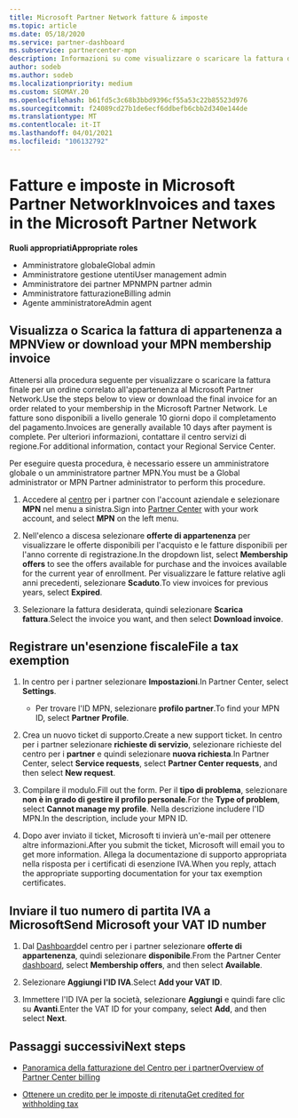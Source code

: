 ```yaml
---
title: Microsoft Partner Network fatture & imposte
ms.topic: article
ms.date: 05/18/2020
ms.service: partner-dashboard
ms.subservice: partnercenter-mpn
description: Informazioni su come visualizzare o scaricare la fattura di appartenenza a MPN, su come archiviare l'esenzione fiscale e su come inviare a Microsoft il numero di ID IVA.
author: sodeb
ms.author: sodeb
ms.localizationpriority: medium
ms.custom: SEOMAY.20
ms.openlocfilehash: b61fd5c3c68b3bbd9396cf55a53c22b85523d976
ms.sourcegitcommit: f24089cd27b1de6ecf6ddbefb6cbb2d340e144de
ms.translationtype: MT
ms.contentlocale: it-IT
ms.lasthandoff: 04/01/2021
ms.locfileid: "106132792"
---
```

# <a name="invoices-and-taxes-in-the-microsoft-partner-network"></a><span data-ttu-id="5c682-103">Fatture e imposte in Microsoft Partner Network</span><span class="sxs-lookup"><span data-stu-id="5c682-103">Invoices and taxes in the Microsoft Partner Network</span></span>

<span data-ttu-id="5c682-104">**Ruoli appropriati**</span><span class="sxs-lookup"><span data-stu-id="5c682-104">**Appropriate roles**</span></span>

- <span data-ttu-id="5c682-105">Amministratore globale</span><span class="sxs-lookup"><span data-stu-id="5c682-105">Global admin</span></span>
- <span data-ttu-id="5c682-106">Amministratore gestione utenti</span><span class="sxs-lookup"><span data-stu-id="5c682-106">User management admin</span></span>
- <span data-ttu-id="5c682-107">Amministratore dei partner MPN</span><span class="sxs-lookup"><span data-stu-id="5c682-107">MPN partner admin</span></span>
- <span data-ttu-id="5c682-108">Amministratore fatturazione</span><span class="sxs-lookup"><span data-stu-id="5c682-108">Billing admin</span></span>
- <span data-ttu-id="5c682-109">Agente amministratore</span><span class="sxs-lookup"><span data-stu-id="5c682-109">Admin agent</span></span>

## <a name="view-or-download-your-mpn-membership-invoice"></a><span data-ttu-id="5c682-110">Visualizza o Scarica la fattura di appartenenza a MPN</span><span class="sxs-lookup"><span data-stu-id="5c682-110">View or download your MPN membership invoice</span></span>

<span data-ttu-id="5c682-111">Attenersi alla procedura seguente per visualizzare o scaricare la fattura finale per un ordine correlato all'appartenenza al Microsoft Partner Network.</span><span class="sxs-lookup"><span data-stu-id="5c682-111">Use the steps below to view or download the final invoice for an order related to your membership in the Microsoft Partner Network.</span></span> <span data-ttu-id="5c682-112">Le fatture sono disponibili a livello generale 10 giorni dopo il completamento del pagamento.</span><span class="sxs-lookup"><span data-stu-id="5c682-112">Invoices are generally available 10 days after payment is complete.</span></span> <span data-ttu-id="5c682-113">Per ulteriori informazioni, contattare il centro servizi di regione.</span><span class="sxs-lookup"><span data-stu-id="5c682-113">For additional information, contact your Regional Service Center.</span></span>  

<span data-ttu-id="5c682-114">Per eseguire questa procedura, è necessario essere un amministratore globale o un amministratore partner MPN.</span><span class="sxs-lookup"><span data-stu-id="5c682-114">You must be a Global administrator or MPN Partner administrator to perform this procedure.</span></span> 

1.  <span data-ttu-id="5c682-115">Accedere al [centro](https://partner.microsoft.com/dashboard/home) per i partner con l'account aziendale e selezionare **MPN** nel menu a sinistra.</span><span class="sxs-lookup"><span data-stu-id="5c682-115">Sign into [Partner Center](https://partner.microsoft.com/dashboard/home) with your work account, and select **MPN** on the left menu.</span></span>

4.  <span data-ttu-id="5c682-116">Nell'elenco a discesa selezionare **offerte di appartenenza** per visualizzare le offerte disponibili per l'acquisto e le fatture disponibili per l'anno corrente di registrazione.</span><span class="sxs-lookup"><span data-stu-id="5c682-116">In the dropdown list, select **Membership offers** to see the offers available for purchase and the invoices available for the current year of enrollment.</span></span> <span data-ttu-id="5c682-117">Per visualizzare le fatture relative agli anni precedenti, selezionare **Scaduto**.</span><span class="sxs-lookup"><span data-stu-id="5c682-117">To view invoices for previous years, select **Expired**.</span></span>

6.  <span data-ttu-id="5c682-118">Selezionare la fattura desiderata, quindi selezionare **Scarica fattura**.</span><span class="sxs-lookup"><span data-stu-id="5c682-118">Select the invoice you want, and then select **Download invoice**.</span></span> 

## <a name="file-a-tax-exemption"></a><span data-ttu-id="5c682-119">Registrare un'esenzione fiscale</span><span class="sxs-lookup"><span data-stu-id="5c682-119">File a tax exemption</span></span>

1.  <span data-ttu-id="5c682-120">In centro per i partner selezionare **Impostazioni**.</span><span class="sxs-lookup"><span data-stu-id="5c682-120">In Partner Center, select **Settings**.</span></span>
    - <span data-ttu-id="5c682-121">Per trovare l'ID MPN, selezionare **profilo partner**.</span><span class="sxs-lookup"><span data-stu-id="5c682-121">To find your MPN ID, select **Partner Profile**.</span></span>

2.  <span data-ttu-id="5c682-122">Crea un nuovo ticket di supporto.</span><span class="sxs-lookup"><span data-stu-id="5c682-122">Create a new support ticket.</span></span> <span data-ttu-id="5c682-123">In centro per i partner selezionare **richieste di servizio**, selezionare richieste del centro per i **partner** e quindi selezionare **nuova richiesta**.</span><span class="sxs-lookup"><span data-stu-id="5c682-123">In Partner Center, select **Service requests**, select **Partner Center requests**, and then select **New request**.</span></span>

3.  <span data-ttu-id="5c682-124">Compilare il modulo.</span><span class="sxs-lookup"><span data-stu-id="5c682-124">Fill out the form.</span></span> <span data-ttu-id="5c682-125">Per il **tipo di problema**, selezionare **non è in grado di gestire il profilo personale**.</span><span class="sxs-lookup"><span data-stu-id="5c682-125">For the **Type of problem**, select **Cannot manage my profile**.</span></span> <span data-ttu-id="5c682-126">Nella descrizione includere l'ID MPN.</span><span class="sxs-lookup"><span data-stu-id="5c682-126">In the description, include your MPN ID.</span></span>

4.  <span data-ttu-id="5c682-127">Dopo aver inviato il ticket, Microsoft ti invierà un'e-mail per ottenere altre informazioni.</span><span class="sxs-lookup"><span data-stu-id="5c682-127">After you submit the ticket, Microsoft will email you to get more information.</span></span> <span data-ttu-id="5c682-128">Allega la documentazione di supporto appropriata nella risposta per i certificati di esenzione IVA.</span><span class="sxs-lookup"><span data-stu-id="5c682-128">When you reply, attach the appropriate supporting documentation for your tax exemption certificates.</span></span>

## <a name="send-microsoft-your-vat-id-number"></a><span data-ttu-id="5c682-129">Inviare il tuo numero di partita IVA a Microsoft</span><span class="sxs-lookup"><span data-stu-id="5c682-129">Send Microsoft your VAT ID number</span></span>

1.  <span data-ttu-id="5c682-130">Dal [Dashboard](https://partner.microsoft.com/dashboard/home)del centro per i partner selezionare **offerte di appartenenza**, quindi selezionare **disponibile**.</span><span class="sxs-lookup"><span data-stu-id="5c682-130">From the Partner Center [dashboard](https://partner.microsoft.com/dashboard/home), select **Membership offers**, and then select **Available**.</span></span> 

2.  <span data-ttu-id="5c682-131">Selezionare **Aggiungi l'ID IVA**.</span><span class="sxs-lookup"><span data-stu-id="5c682-131">Select **Add your VAT ID**.</span></span> 

3.  <span data-ttu-id="5c682-132">Immettere l'ID IVA per la società, selezionare **Aggiungi** e quindi fare clic su **Avanti**.</span><span class="sxs-lookup"><span data-stu-id="5c682-132">Enter the VAT ID for your company, select **Add**, and then select **Next**.</span></span> 

## <a name="next-steps"></a><span data-ttu-id="5c682-133">Passaggi successivi</span><span class="sxs-lookup"><span data-stu-id="5c682-133">Next steps</span></span>

- [<span data-ttu-id="5c682-134">Panoramica della fatturazione del Centro per i partner</span><span class="sxs-lookup"><span data-stu-id="5c682-134">Overview of Partner Center billing</span></span>](billing-basics.md)

- [<span data-ttu-id="5c682-135">Ottenere un credito per le imposte di ritenuta</span><span class="sxs-lookup"><span data-stu-id="5c682-135">Get credited for withholding tax</span></span>](withholding-tax-credit-form.md)